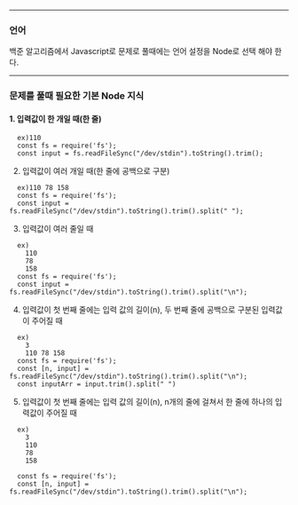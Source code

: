 ---------------------------------------

### 언어
백준 알고리즘에서 Javascript로 문제로 풀때에는 언어 설정을 Node로 선택 해야 한다.

---------------------------------------
</hr>

### 문제를 풀때 필요한 기본 Node 지식

#### 1. 입력값이 한 개일 때(한 줄)
  ```node
    ex)110
    const fs = require('fs');
    const input = fs.readFileSync("/dev/stdin").toString().trim();
  ```


2. 입력값이 여러 개일 때(한 줄에 공백으로 구분)
  ```node
    ex)110 78 158
    const fs = require('fs');
    const input = fs.readFileSync("/dev/stdin").toString().trim().split(" ");
  ```


3. 입력값이 여러 줄일 때
  ```node
    ex)
      110
      78
      158
    const fs = require('fs');
    const input = fs.readFileSync("/dev/stdin").toString().trim().split("\n");
  ```


4. 입력값이 첫 번째 줄에는 입력 값의 길이(n), 두 번째 줄에 공백으로 구분된 입력값이 주어질 때
  ```node
    ex)
      3
      110 78 158
    const fs = require('fs');
    const [n, input] = fs.readFileSync("/dev/stdin").toString().trim().split("\n");
    const inputArr = input.trim().split(" ")
  ```

5. 입력값이 첫 번째 줄에는 입력 값의 길이(n), n개의 줄에 걸쳐서 한 줄에 하나의 입력값이 주어질 때
  ```node
    ex)
      3
      110
      78
      158
    
    const fs = require('fs');
    const [n, input] = fs.readFileSync("/dev/stdin").toString().trim().split("\n");
  ```
